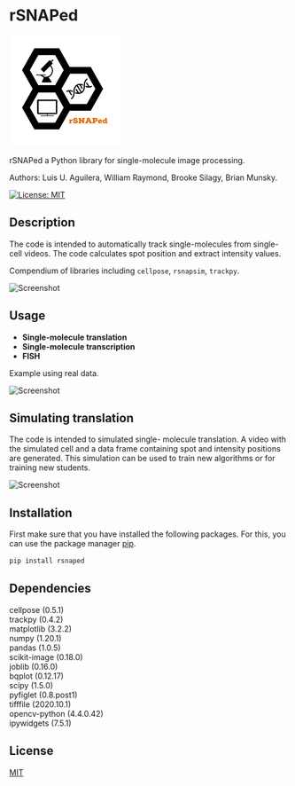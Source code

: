 # rSNAPed

<img src="./docs/images/logo/rSNAPed_Logo.png" width="200" />

rSNAPed a Python library for single-molecule image processing.

Authors: Luis U. Aguilera, William Raymond, Brooke Silagy, Brian Munsky.

[![License: MIT](https://img.shields.io/badge/License-MIT-yellow.svg)](https://opensource.org/licenses/MIT)

## Description

The code is intended to automatically track single-molecules from single-cell videos. The code calculates spot position and extract intensity values.

Compendium of libraries including `cellpose`, `rsnapsim`, `trackpy`.

![Screenshot](https://github.com/MunskyGroup/image_processing_toolbox/blob/master/rSNAPsim_IP/General_Documents/Images_for_github/rSNAPsimIP_Pipeline.png)


## Usage

* **Single-molecule translation**
* **Single-molecule transcription**
* **FISH**

Example using real data.

![Screenshot](https://github.com/MunskyGroup/image_processing_toolbox/blob/master/rSNAPsim_IP/General_Documents/Images_for_github/screenshot_3.png)

## Simulating translation

The code is intended to simulated single-
molecule translation. A  video with the simulated cell and a data frame containing spot and intensity positions are generated. This simulation can be used to train new algorithms or for training new students.

![Screenshot](https://github.com/MunskyGroup/image_processing_toolbox/blob/master/rSNAPsim_IP/Simulated_Cell/Development/Gifs/output.gif)

## Installation

First make sure that you have installed the following packages. For this, you can use the package manager [pip](https://pip.pypa.io/en/stable/).
```bash
pip install rsnaped
```
## Dependencies
cellpose (0.5.1) <br />
trackpy (0.4.2) <br />
matplotlib (3.2.2) <br />
numpy (1.20.1) <br />
pandas (1.0.5) <br />
scikit-image (0.18.0) <br />
joblib (0.16.0) <br />
bqplot (0.12.17) <br />
scipy (1.5.0) <br />
pyfiglet (0.8.post1) <br />
tifffile (2020.10.1) <br />
opencv-python (4.4.0.42) <br />
ipywidgets (7.5.1) <br />




## License
[MIT](https://choosealicense.com/licenses/mit/)

